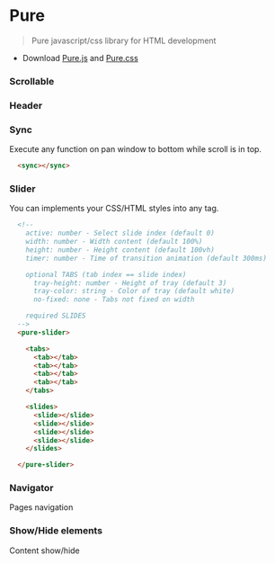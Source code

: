 # Pure
> Pure javascript/css library for HTML development

 - Download [Pure.js]() and [Pure.css]()

### Scrollable

### Header

### Sync
Execute any function on pan window to bottom while scroll is in top.

```HTML
  <sync></sync>
```

### Slider
You can implements your CSS/HTML styles into any tag.

```HTML
  <!-- 
    active: number - Select slide index (default 0)
    width: number - Width content (default 100%)
    height: number - Height content (default 100vh)
    timer: number - Time of transition animation (default 300ms)

    optional TABS (tab index == slide index)
      tray-height: number - Height of tray (default 3)
      tray-color: string - Color of tray (default white)
      no-fixed: none - Tabs not fixed on width

    required SLIDES
  -->
  <pure-slider>

    <tabs>
      <tab></tab>
      <tab></tab>
      <tab></tab>
      <tab></tab>
    </tabs>

    <slides>
      <slide></slide>
      <slide></slide>
      <slide></slide>
      <slide></slide>
    </slides>

  </pure-slider>
```

### Navigator
Pages navigation

### Show/Hide elements
Content show/hide
